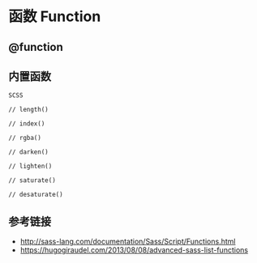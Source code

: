 # 函数 Function

## @function

## 内置函数
`SCSS`
```
// length()

// index()

// rgba()

// darken()

// lighten()

// saturate()

// desaturate()
```

## 参考链接
* http://sass-lang.com/documentation/Sass/Script/Functions.html
* https://hugogiraudel.com/2013/08/08/advanced-sass-list-functions
